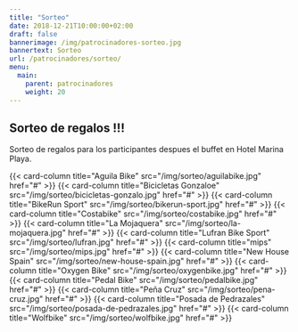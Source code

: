 ```yaml
---
title: "Sorteo"
date: 2018-12-21T10:00:00+02:00
draft: false
bannerimage: /img/patrocinadores-sorteo.jpg
bannertext: Sorteo
url: /patrocinadores/sorteo/
menu:
  main:
    parent: patrocinadores
    weight: 20
---
```


## Sorteo de regalos !!!

Sorteo de regalos para los participantes despues el buffet en Hotel Marina Playa.

<div class="card-columns">
    {{< card-column title="Aguila Bike" src="/img/sorteo/aguilabike.jpg" href="#" >}}
    {{< card-column title="Bicicletas Gonzaloe" src="/img/sorteo/bicicletas-gonzalo.jpg" href="#" >}}
    {{< card-column title="BikeRun Sport" src="/img/sorteo/bikerun-sport.jpg" href="#" >}}
    {{< card-column title="Costabike" src="/img/sorteo/costabike.jpg" href="#" >}}
    {{< card-column title="La Mojaquera" src="/img/sorteo/la-mojaquera.jpg" href="#" >}}
    {{< card-column title="Lufran Bike Sport" src="/img/sorteo/lufran.jpg" href="#" >}}
    {{< card-column title="mips" src="/img/sorteo/mips.jpg" href="#" >}}
    {{< card-column title="New House Spain" src="/img/sorteo/new-house-spain.jpg" href="#" >}}
    {{< card-column title="Oxygen Bike" src="/img/sorteo/oxygenbike.jpg" href="#" >}}
    {{< card-column title="Pedal Bike" src="/img/sorteo/pedalbike.jpg" href="#" >}}
    {{< card-column title="Peña Cruz" src="/img/sorteo/pena-cruz.jpg" href="#" >}}
    {{< card-column title="Posada de Pedrazales" src="/img/sorteo/posada-de-pedrazales.jpg" href="#" >}}
    {{< card-column title="Wolfbike" src="/img/sorteo/wolfbike.jpg" href="#" >}}
</div>
